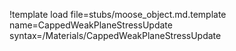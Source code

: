 !template load file=stubs/moose_object.md.template name=CappedWeakPlaneStressUpdate syntax=/Materials/CappedWeakPlaneStressUpdate